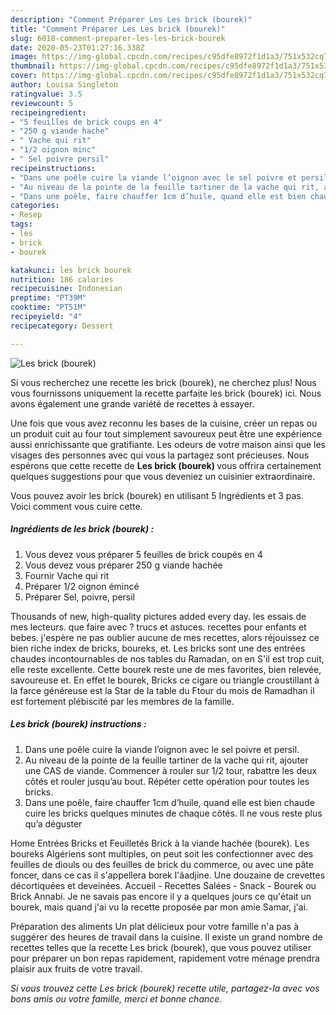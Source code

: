 ```yaml
---
description: "Comment Préparer Les Les brick (bourek)"
title: "Comment Préparer Les Les brick (bourek)"
slug: 6018-comment-preparer-les-les-brick-bourek
date: 2020-05-23T01:27:16.338Z
image: https://img-global.cpcdn.com/recipes/c95dfe8972f1d1a3/751x532cq70/les-brick-bourek-photo-principale-de-la-recette.jpg
thumbnail: https://img-global.cpcdn.com/recipes/c95dfe8972f1d1a3/751x532cq70/les-brick-bourek-photo-principale-de-la-recette.jpg
cover: https://img-global.cpcdn.com/recipes/c95dfe8972f1d1a3/751x532cq70/les-brick-bourek-photo-principale-de-la-recette.jpg
author: Louisa Singleton
ratingvalue: 3.5
reviewcount: 5
recipeingredient:
- "5 feuilles de brick coups en 4"
- "250 g viande hache"
- " Vache qui rit"
- "1/2 oignon minc"
- " Sel poivre persil"
recipeinstructions:
- "Dans une poêle cuire la viande l’oignon avec le sel poivre et persil."
- "Au niveau de la pointe de la feuille tartiner de la vache qui rit, ajouter une CAS de viande. Commencer à rouler sur 1/2 tour, rabattre les deux côtés et rouler jusqu’au bout. Répéter cette opération pour toutes les bricks."
- "Dans une poêle, faire chauffer 1cm d’huile, quand elle est bien chaude cuire les bricks quelques minutes de chaque côtés. Il ne vous reste plus qu’a déguster"
categories:
- Resep
tags:
- les
- brick
- bourek

katakunci: les brick bourek 
nutrition: 186 calories
recipecuisine: Indonesian
preptime: "PT39M"
cooktime: "PT51M"
recipeyield: "4"
recipecategory: Dessert

---
```



![Les brick (bourek)](https://img-global.cpcdn.com/recipes/c95dfe8972f1d1a3/751x532cq70/les-brick-bourek-photo-principale-de-la-recette.jpg)

Si vous recherchez une recette les brick (bourek), ne cherchez plus! Nous vous fournissons uniquement la recette parfaite les brick (bourek) ici. Nous avons également une grande variété de recettes à essayer.

Une fois que vous avez reconnu les bases de la cuisine, créer un repas ou un produit cuit au four tout simplement savoureux peut être une expérience aussi enrichissante que gratifiante. Les odeurs de votre maison ainsi que les visages des personnes avec qui vous la partagez sont précieuses. Nous espérons que cette recette de <strong> Les brick (bourek) </strong> vous offrira certainement quelques suggestions pour que vous deveniez un cuisinier extraordinaire.

<!--inarticleads1-->

Vous pouvez avoir les brick (bourek) en utilisant 5 Ingrédients et 3 pas. Voici comment vous cuire cette.

##### Ingrédients de les brick (bourek) :

1. Vous devez vous préparer 5 feuilles de brick coupés en 4
1. Vous devez vous préparer 250 g viande hachée
1. Fournir  Vache qui rit
1. Préparer 1/2 oignon émincé
1. Préparer  Sel, poivre, persil


Thousands of new, high-quality pictures added every day. les essais de mes lecteurs. que faire avec ? trucs et astuces. recettes pour enfants et bebes. j&#39;espère ne pas oublier aucune de mes recettes, alors réjouissez ce bien riche index de bricks, boureks, et. Les bricks sont une des entrées chaudes incontournables de nos tables du Ramadan, on en S&#39;il est trop cuit, elle reste excellente. Cette bourek reste une de mes favorites, bien relevée, savoureuse et. En effet le bourek, Bricks ce cigare ou triangle croustillant à la farce généreuse est la Star de la table du Ftour du mois de Ramadhan il est fortement plébiscité par les membres de la famille. 

<!--inarticleads2-->

##### Les brick (bourek) instructions :

1. Dans une poêle cuire la viande l’oignon avec le sel poivre et persil.
1. Au niveau de la pointe de la feuille tartiner de la vache qui rit, ajouter une CAS de viande. Commencer à rouler sur 1/2 tour, rabattre les deux côtés et rouler jusqu’au bout. Répéter cette opération pour toutes les bricks.
1. Dans une poêle, faire chauffer 1cm d’huile, quand elle est bien chaude cuire les bricks quelques minutes de chaque côtés. Il ne vous reste plus qu’a déguster


Home Entrées Bricks et Feuilletés Brick à la viande hachée (bourek). Les boureks Algériens sont multiples, on peut soit les confectionner avec des feuilles de diouls ou des feuilles de brick du commerce, ou avec une pâte foncer, dans ce cas il s&#39;appellera borek l&#39;ãadjine. Une douzaine de crevettes décortiquées et deveinées. Accueil - Recettes Salées - Snack - Bourek ou Brick Annabi. Je ne savais pas encore il y a quelques jours ce qu&#39;était un bourek, mais quand j&#39;ai vu la recette proposée par mon amie Samar, j&#39;ai. 

<!--inarticleads1-->

<p>
Préparation des aliments Un plat délicieux pour votre famille n'a pas à suggérer des heures de travail dans la cuisine. Il existe un grand nombre de recettes telles que la recette Les brick (bourek), que vous pouvez utiliser pour préparer un bon repas rapidement, rapidement votre ménage prendra plaisir aux fruits de votre travail.
</p>

<p>
<i>Si vous trouvez cette Les brick (bourek) recette utile, partagez-la avec vos bons amis ou votre famille, merci et bonne chance.</i>
</p>
